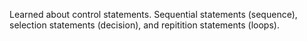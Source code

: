 Learned about control statements. Sequential statements (sequence), selection statements (decision), and repitition statements (loops).